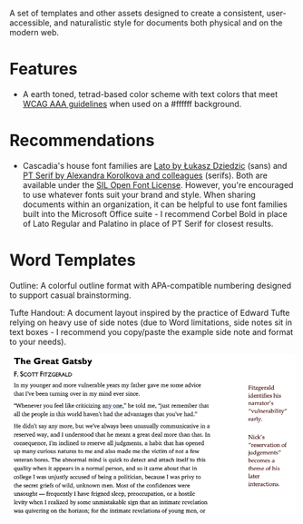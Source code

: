 A set of templates and other assets designed to create a consistent, user-accessible, and naturalistic style for documents both physical and on the modern web.

# Features
- A earth toned, tetrad-based color scheme with text colors that meet [WCAG AAA guidelines](http://colorsafe.co/) when used on a #ffffff background.

# Recommendations 
- Cascadia's house font families are [Lato by Łukasz Dziedzic](http://www.latofonts.com/lato-free-fonts/) (sans) and [PT Serif by Alexandra Korolkova and colleagues](https://old.paratype.com/public/) (serifs). Both are available under the [SIL Open Font License](https://scripts.sil.org/cms/scripts/page.php?item_id=OFL_web).  However, you're encouraged to use whatever fonts suit your brand and style. When sharing documents within an organization, it can be helpful to use font families built into the Microsoft Office suite - I recommend Corbel Bold in place of Lato Regular and Palatino in place of PT Serif for closest results.

# Word Templates
Outline: A colorful outline format with APA-compatible numbering designed to support casual brainstorming.

Tufte Handout: A document layout inspired by the practice of Edward Tufte relying on heavy use of side notes (due to Word limitations, side notes sit in text boxes - I recommend you copy/paste the example side note and format to your needs).

![Tufte](Examples/Tufte.png)


